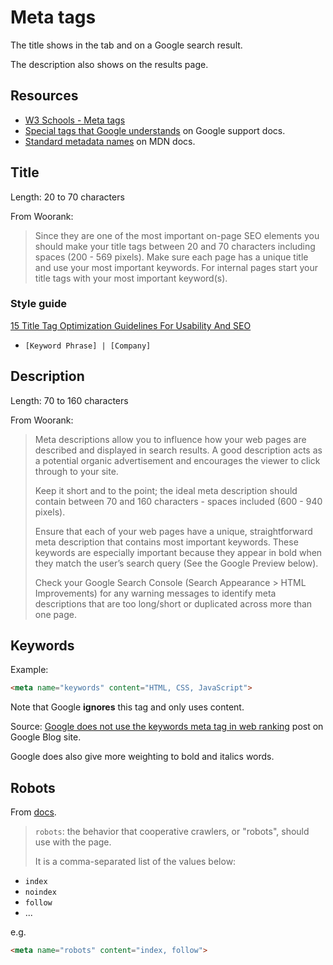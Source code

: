 # Meta tags

The title shows in the tab and on a Google search result.

The description also shows on the results page.


## Resources

- [W3 Schools - Meta tags](https://www.w3schools.com/tags/tag_meta.asp)
- [Special tags that Google understands](https://support.google.com/webmasters/answer/79812?hl=en) on Google support docs.
- [Standard metadata names](https://developer.mozilla.org/en-US/docs/Web/HTML/Element/meta/name) on MDN docs.


## Title

Length: 20 to 70 characters

From Woorank:

> Since they are one of the most important on-page SEO elements you should make your title tags between 20 and 70 characters including spaces (200 - 569 pixels). Make sure each page has a unique title and use your most important keywords. For internal pages start your title tags with your most important keyword(s).


### Style guide

[15 Title Tag Optimization Guidelines For Usability And SEO](https://www.woorank.com/en/blog/15-title-tag-optimization-guidelines-for-usability-and-seo)

- `[Keyword Phrase] | [Company]`


## Description

Length: 70 to 160 characters

From Woorank:

> Meta descriptions allow you to influence how your web pages are described and displayed in search results. A good description acts as a potential organic advertisement and encourages the viewer to click through to your site.
>
> Keep it short and to the point; the ideal meta description should contain between 70 and 160 characters - spaces included (600 - 940 pixels).
>
> Ensure that each of your web pages have a unique, straightforward meta description that contains most important keywords. These keywords are especially important because they appear in bold when they match the user’s search query (See the Google Preview below).
>
> Check your Google Search Console (Search Appearance > HTML Improvements) for any warning messages to identify meta descriptions that are too long/short or duplicated across more than one page.


## Keywords

Example:

```html
<meta name="keywords" content="HTML, CSS, JavaScript">
```

Note that Google **ignores** this tag and only uses content.

Source: [Google does not use the keywords meta tag in web ranking](https://webmasters.googleblog.com/2009/09/google-does-not-use-keywords-meta-tag.html) post on Google Blog site.

Google does also give more weighting to bold and italics words.


## Robots

From [docs](https://developer.mozilla.org/en-US/docs/Web/HTML/Element/meta/name#other_metadata_names).

> `robots`: the behavior that cooperative crawlers, or "robots", should use with the page.
> 
> It is a comma-separated list of the values below: 

- `index`
- `noindex`
- `follow`
- ...

e.g.

```html
<meta name="robots" content="index, follow">
```
